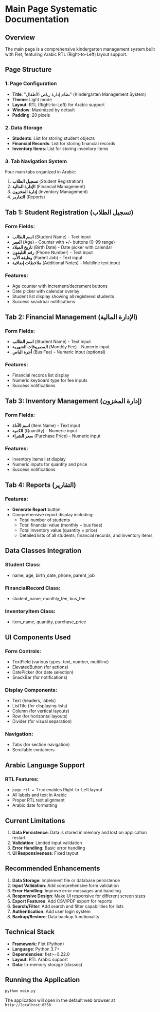 # Main Page Systematic Documentation

## Overview
The main page is a comprehensive kindergarten management system built with Flet, featuring Arabic RTL (Right-to-Left) layout support.

## Page Structure

### 1. Page Configuration
- **Title**: "نظام إدارة رياض الأطفال" (Kindergarten Management System)
- **Theme**: Light mode
- **Layout**: RTL (Right-to-Left) for Arabic support
- **Window**: Maximized by default
- **Padding**: 20 pixels

### 2. Data Storage
- **Students**: List for storing student objects
- **Financial Records**: List for storing financial records
- **Inventory Items**: List for storing inventory items

### 3. Tab Navigation System
Four main tabs organized in Arabic:
1. **تسجيل الطلاب** (Student Registration)
2. **الإدارة المالية** (Financial Management)
3. **إدارة المخزون** (Inventory Management)
4. **التقارير** (Reports)

## Tab 1: Student Registration (تسجيل الطلاب)

### Form Fields:
- **اسم الطالب** (Student Name) - Text input
- **العمر** (Age) - Counter with +/- buttons (0-99 range)
- **تاريخ الميلاد** (Birth Date) - Date picker with calendar
- **رقم التليفون** (Phone Number) - Text input
- **وظيفة الأب** (Parent Job) - Text input
- **ملاحظات إضافية** (Additional Notes) - Multiline text input

### Features:
- Age counter with increment/decrement buttons
- Date picker with calendar overlay
- Student list display showing all registered students
- Success snackbar notifications

## Tab 2: Financial Management (الإدارة المالية)

### Form Fields:
- **اسم الطالب** (Student Name) - Text input
- **المصروفات الشهرية** (Monthly Fee) - Numeric input
- **أجرة الباص** (Bus Fee) - Numeric input (optional)

### Features:
- Financial records list display
- Numeric keyboard type for fee inputs
- Success notifications

## Tab 3: Inventory Management (إدارة المخزون)

### Form Fields:
- **اسم الأداة** (Item Name) - Text input
- **الكمية** (Quantity) - Numeric input
- **سعر الشراء** (Purchase Price) - Numeric input

### Features:
- Inventory items list display
- Numeric inputs for quantity and price
- Success notifications

## Tab 4: Reports (التقارير)

### Features:
- **Generate Report** button
- Comprehensive report display including:
  - Total number of students
  - Total financial value (monthly + bus fees)
  - Total inventory value (quantity × price)
  - Detailed lists of all students, financial records, and inventory items

## Data Classes Integration

### Student Class:
- name, age, birth_date, phone, parent_job

### FinancialRecord Class:
- student_name, monthly_fee, bus_fee

### InventoryItem Class:
- item_name, quantity, purchase_price

## UI Components Used

### Form Controls:
- TextField (various types: text, number, multiline)
- ElevatedButton (for actions)
- DatePicker (for date selection)
- SnackBar (for notifications)

### Display Components:
- Text (headers, labels)
- ListTile (for displaying lists)
- Column (for vertical layouts)
- Row (for horizontal layouts)
- Divider (for visual separation)

### Navigation:
- Tabs (for section navigation)
- Scrollable containers

## Arabic Language Support

### RTL Features:
- `page.rtl = True` enables Right-to-Left layout
- All labels and text in Arabic
- Proper RTL text alignment
- Arabic date formatting

## Current Limitations

1. **Data Persistence**: Data is stored in memory and lost on application restart
2. **Validation**: Limited input validation
3. **Error Handling**: Basic error handling
4. **UI Responsiveness**: Fixed layout

## Recommended Enhancements

1. **Data Storage**: Implement file or database persistence
2. **Input Validation**: Add comprehensive form validation
3. **Error Handling**: Improve error messages and handling
4. **Responsive Design**: Make UI responsive for different screen sizes
5. **Export Features**: Add CSV/PDF export for reports
6. **Search/Filter**: Add search and filter capabilities for lists
7. **Authentication**: Add user login system
8. **Backup/Restore**: Data backup functionality

## Technical Stack

- **Framework**: Flet (Python)
- **Language**: Python 3.7+
- **Dependencies**: flet>=0.22.0
- **Layout**: RTL Arabic support
- **Data**: In-memory storage (classes)

## Running the Application

```bash
python main.py
```

The application will open in the default web browser at `http://localhost:8550`
